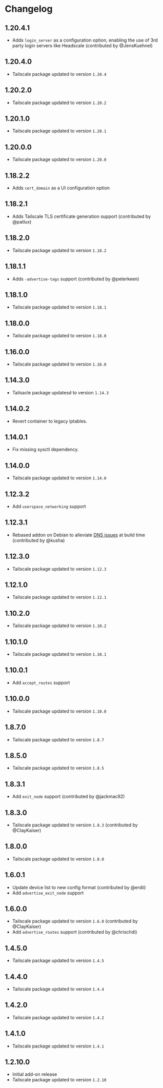 # Changelog

## 1.20.4.1
- Adds `login_server` as a configuration option, enabling the use of 3rd party login servers like Headscale (contributed by @JensKuehnel)

## 1.20.4.0
- Tailscale package updated to version `1.20.4`

## 1.20.2.0
- Tailscale package updated to version `1.20.2`

## 1.20.1.0
- Tailscale package updated to version `1.20.1`

## 1.20.0.0
- Tailscale package updated to version `1.20.0`

## 1.18.2.2
- Adds `cert_domain` as a UI configuration option

## 1.18.2.1
- Adds Tailscale TLS certificate generation support (contributed by @patlux)

## 1.18.2.0
- Tailscale package updated to version `1.18.2`

## 1.18.1.1
- Adds `-advertise-tags` support (contributed by @peterkeen)

## 1.18.1.0
- Tailscale package updated to version `1.18.1`

## 1.18.0.0
- Tailscale package updated to version `1.18.0`

## 1.16.0.0
- Tailscale package updated to version `1.16.0`

## 1.14.3.0
- Tailsacle package updatesd to version `1.14.3`

## 1.14.0.2
- Revert container to legacy iptables.

## 1.14.0.1
- Fix missing sysctl dependency.

## 1.14.0.0
- Tailscale package updated to version `1.14.0`

## 1.12.3.2
- Add `userspace_networking` support

## 1.12.3.1
- Rebased addon on Debian to alleviate [DNS issues](https://github.com/tsujamin/hass-addons/issues/16) at build time (contributed by @kusha)

## 1.12.3.0
- Tailscale package updated to version `1.12.3`

## 1.12.1.0
- Tailscale package updated to version `1.12.1`

## 1.10.2.0
- Tailscale package updated to version `1.10.2`

## 1.10.1.0
- Tailscale package updated to version `1.10.1`

## 1.10.0.1
- Add `accept_routes` support

## 1.10.0.0
- Tailscale package updated to version `1.10.0`

## 1.8.7.0
- Tailscale package updated to version `1.8.7`

## 1.8.5.0
- Tailscale package updated to version `1.8.5`

## 1.8.3.1
- Add `exit_node` support (contributed by @jackmac92)

## 1.8.3.0
- Tailscale package updated to version `1.8.3` (contributed by @ClayKaiser)

## 1.8.0.0
- Tailscale package updated to version `1.8.0`

## 1.6.0.1
- Update device list to new config format (contributed by @erdii)
- Add `advertise_exit_node` support

## 1.6.0.0
- Tailscale package updated to version `1.6.0` (contributed by @ClayKaiser)
- Add `advertise_routes` support (contributed by @chrischdi)

## 1.4.5.0
- Tailscale package updated to version `1.4.5`

## 1.4.4.0
- Tailscale package updated to version `1.4.4`

## 1.4.2.0
- Tailscale package updated to version `1.4.2`

## 1.4.1.0
- Tailscale package updated to version `1.4.1`

## 1.2.10.0
- Initial add-on release
- Tailscale package updated to version `1.2.10`
